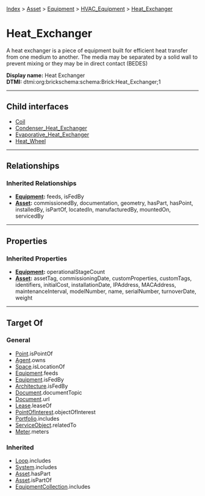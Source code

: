[Index](../../../../index.md) > [Asset](../../../Asset.md) > [Equipment](../../Equipment.md) > [HVAC_Equipment](../HVAC_Equipment.md) > [Heat_Exchanger](#)
# Heat_Exchanger

A heat exchanger is a piece of equipment built for efficient heat transfer from one medium to another. The media may be separated by a solid wall to prevent mixing or they may be in direct contact (BEDES)


**Display name:** Heat Exchanger<br />
**DTMI:** dtmi:org:brickschema:schema:Brick:Heat_Exchanger;1

---

## Child interfaces
* [Coil](Coil/Coil.md)
* [Condenser_Heat_Exchanger](Condenser-.md)
* [Evaporative_Heat_Exchanger](Evaporative-.md)
* [Heat_Wheel](Heat_Wheel.md)

---

## Relationships

### Inherited Relationships
* **[Equipment](../../Equipment.md):** feeds, isFedBy
* **[Asset](../../../Asset.md):** commissionedBy, documentation, geometry, hasPart, hasPoint, installedBy, isPartOf, locatedIn, manufacturedBy, mountedOn, servicedBy

---

## Properties

### Inherited Properties
* **[Equipment](../../Equipment.md):** operationalStageCount
* **[Asset](../../../Asset.md):** assetTag, commissioningDate, customProperties, customTags, identifiers, initialCost, installationDate, IPAddress, MACAddress, maintenanceInterval, modelNumber, name, serialNumber, turnoverDate, weight

---

## Target Of
### General
* [Point](../../../../Point/Point.md).isPointOf
* [Agent](../../../../Agent/Agent.md).owns
* [Space](../../../../Space/Space.md).isLocationOf
* [Equipment](../../Equipment.md).feeds
* [Equipment](../../Equipment.md).isFedBy
* [Architecture](../../../../Space/Architecture/Architecture.md).isFedBy
* [Document](../../../../Information/Document/Document.md).documentTopic
* [Document](../../../../Information/Document/Document.md).url
* [Lease](../../../../Event/Lease.md).leaseOf
* [PointOfInterest](../../../../Information/PointOfInterest.md).objectOfInterest
* [Portfolio](../../../../Collection/Portfolio.md).includes
* [ServiceObject](../../../../Information/ServiceObject/ServiceObject.md).relatedTo
* [Meter](../../Meter/Meter.md).meters
### Inherited
* [Loop](../../../../Collection/Loop/Loop.md).includes
* [System](../../../../Collection/System/System.md).includes
* [Asset](../../../Asset.md).hasPart
* [Asset](../../../Asset.md).isPartOf
* [EquipmentCollection](../../../../Collection/Equipment-.md).includes
